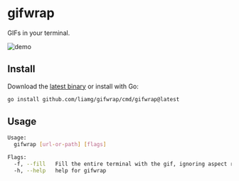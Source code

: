 # gifwrap

GIFs in your terminal.

![demo](demo.gif)

## Install

Download the [latest binary](https://github.com/liamg/gifwrap/releases/) or install with Go:

```bash
go install github.com/liamg/gifwrap/cmd/gifwrap@latest
```

## Usage

```bash
Usage:
  gifwrap [url-or-path] [flags]

Flags:
  -f, --fill   Fill the entire terminal with the gif, ignoring aspect ratio
  -h, --help   help for gifwrap
```
